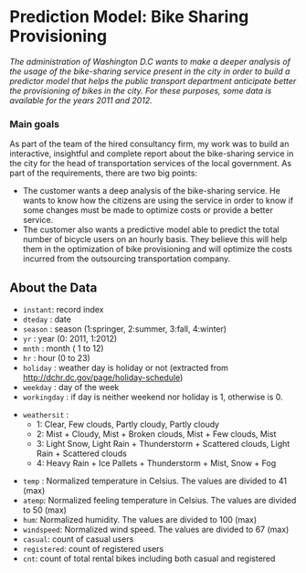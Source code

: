 # **Prediction Model: Bike Sharing Provisioning**

<em>The administration of Washington D.C wants to make a deeper analysis of the usage of the bike-sharing service present in the city in order to build a predictor model that helps the public transport department anticipate better the provisioning of bikes in the city. For these purposes, some data is available for the years 2011 and 2012.</em>

### **Main goals**

As part of the team of the hired consultancy firm, my work was to build an interactive, insightful and complete report about the bike-sharing service in the city for the head of transportation services of the local government. As part of the requirements, there are two big points:

- The customer wants a deep analysis of the bike-sharing service. He wants to know how the citizens are using the service in order to know if some changes must be made to optimize costs or provide a better service.
- The customer also wants a predictive model able to predict the total number of bicycle users on an hourly basis. They believe this will help them in the optimization of bike provisioning and will optimize the costs incurred from the outsourcing transportation company.

## **About the Data**

- `instant`: record index
- `dteday` : date
- `season` : season (1:springer, 2:summer, 3:fall, 4:winter)
- `yr` : year (0: 2011, 1:2012)
- `mnth` : month ( 1 to 12)
- `hr` : hour (0 to 23)
- `holiday` : weather day is holiday or not (extracted from http://dchr.dc.gov/page/holiday-schedule)
- `weekday` : day of the week
- `workingday` : if day is neither weekend nor holiday is 1, otherwise is 0.
+ `weathersit` : 
	- 1: Clear, Few clouds, Partly cloudy, Partly cloudy
	- 2: Mist + Cloudy, Mist + Broken clouds, Mist + Few clouds, Mist
	- 3: Light Snow, Light Rain + Thunderstorm + Scattered clouds, Light Rain + Scattered clouds
	- 4: Heavy Rain + Ice Pallets + Thunderstorm + Mist, Snow + Fog
- `temp` : Normalized temperature in Celsius. The values are divided to 41 (max)
- `atemp`: Normalized feeling temperature in Celsius. The values are divided to 50 (max)
- `hum`: Normalized humidity. The values are divided to 100 (max)
- `windspeed`: Normalized wind speed. The values are divided to 67 (max)
- `casual`: count of casual users
- `registered`: count of registered users
- `cnt`: count of total rental bikes including both casual and registered
